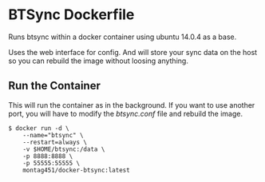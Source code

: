 # BTSync Dockerfile
Runs btsync within a docker container using ubuntu 14.0.4 as a base.

Uses the web interface for config. And will store your sync data on the host so you can rebuild the image without loosing anything.

## Run the Container

This will run the container as in the background. If you want to use another port, you will have to modify the *btsync.conf* file and rebuild the image.

    $ docker run -d \
        --name="btsync" \
        --restart=always \
        -v $HOME/btsync:/data \
        -p 8888:8888 \
        -p 55555:55555 \
        montag451/docker-btsync:latest